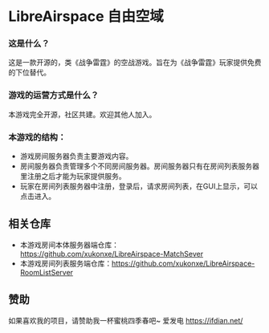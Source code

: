 # LibreAirspace 自由空域
### 这是什么？
这是一款开源的，类《战争雷霆》的空战游戏。旨在为《战争雷霆》玩家提供免费的下位替代。
### 游戏的运营方式是什么？
本游戏完全开源，社区共建。欢迎其他人加入。
### 本游戏的结构：
- 游戏房间服务器负责主要游戏内容。
- 房间服务器负责管理多个不同房间服务器。房间服务器只有在房间列表服务器里注册之后才能为玩家提供服务。
- 玩家在房间列表服务器中注册，登录后，请求房间列表，在GUI上显示，可以点击进入。
## 相关仓库
- 本游戏房间本体服务器端仓库：https://github.com/xukonxe/LibreAirspace-MatchSever
- 本游戏房间列表服务端仓库：https://github.com/xukonxe/LibreAirspace-RoomListServer

## 赞助
如果喜欢我的项目，请赞助我一杯蜜桃四季春吧~
爱发电 https://ifdian.net/
